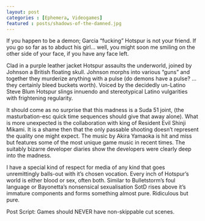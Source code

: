 ```yaml
---
layout: post
categories : [Ephemera, Videogames]
featured : posts/shadows-of-the-damned.jpg
---
```

If you happen to be a demon; Garcia “fucking” Hotspur is not your friend. If you go so far as to abduct his girl… well, you might soon me smiling on the other side of your face, if you have any face left.

Clad in a purple leather jacket Hotspur assaults the underworld, joined by Johnson a British floating skull. Johnson morphs into various “guns” and together they murderize anything with a pulse (do demons have a pulse? …they certainly bleed buckets worth). Voiced by the decidedly un-Latino Steve Blum Hotspur slings innuendo and stereotypical Latino vulgarities with frightening regularity. 

It should come as no surprise that this madness is a Suda 51 joint, (the masturbation-esc quick time sequences should give that away alone). What is more unexpected is the collaboration with king of Resident Evil Shinji Mikami. It is a shame then that the only passable shooting doesn’t represent the quality one might expect. The music by Akira Yamaoka is hit and miss but features some of the most unique game music in recent times. The suitably bizarre developer diaries show the developers were clearly deep into the madness.

I have a special kind of respect for media of any kind that goes unremittingly balls-out with it’s chosen vocation. Every inch of Hotspur’s world is either blood or sex, often both. Similar to Bulletstorm’s foul language or Bayonetta’s nonsensical sexualisation SotD rises above it’s immature components and forms something almost pure. Ridiculous but pure.

Post Script: Games should NEVER have non-skippable cut scenes. 